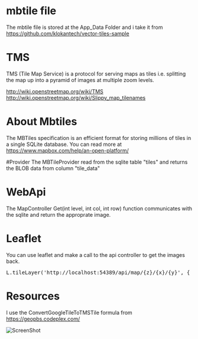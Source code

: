 # mbtile file
The mbtile file is stored at the App_Data Folder and i take it from 
https://github.com/klokantech/vector-tiles-sample
# TMS
TMS (Tile Map Service) is a protocol for serving maps as tiles i.e. splitting the map up into a pyramid of images at multiple zoom levels.

http://wiki.openstreetmap.org/wiki/TMS
http://wiki.openstreetmap.org/wiki/Slippy_map_tilenames

# About Mbtiles
The MBTiles specification is an efficient format for storing millions of tiles in a single SQLite database.
You can read more at https://www.mapbox.com/help/an-open-platform/

#Provider
The MBTileProvider read from the sqlite table "tiles" and returns the BLOB data from column "tile_data"

# WebApi
The MapController  Get(int level, int col, int row) function communicates with the sqlite and return the 
approprate image.

# Leaflet
You can use leaflet and make a call to the api controller to get the images back.     

<pre>
L.tileLayer('http://localhost:54389/api/map/{z}/{x}/{y}', { minZoom: 1, maxZoom: 6, opacity: 1 }).addTo(map);
</pre>

# Resources
I use the ConvertGoogleTileToTMSTile formula from
https://geopbs.codeplex.com/


![ScreenShot](https://github.com/tomchavakis/MBTilesToTMSApi/tree/master/MBTilesToTMS.API/Content/images/countries.png)

